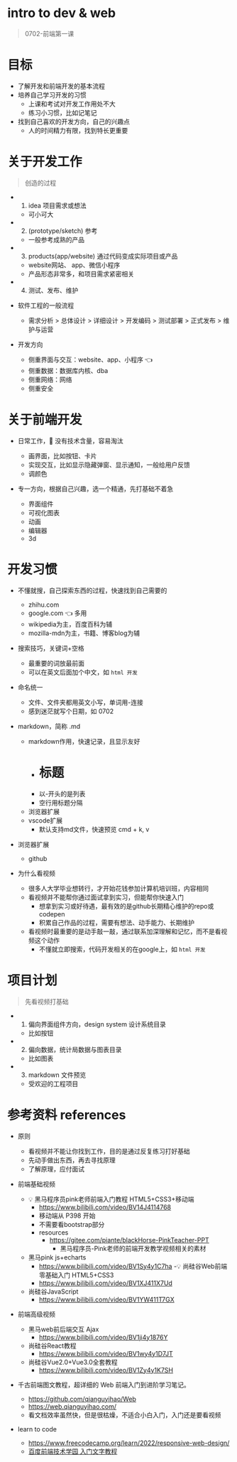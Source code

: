 # intro to dev & web

> 0702-前端第一课

# 目标
- 了解开发和前端开发的基本流程
- 培养自己学习开发的习惯
  - 上课和考试对开发工作用处不大
  - 练习小习惯，比如记笔记
- 找到自己喜欢的开发方向，自己的兴趣点
  - 人的时间精力有限，找到特长更重要
# 关于开发工作

> 创造的过程

- 1. idea 项目需求或想法 
  - 可小可大
- 2. (prototype/sketch) 参考 
  - 一般参考成熟的产品
- 3. products(app/website) 通过代码变成实际项目或产品
  - website网站、 app、微信小程序
  - 产品形态非常多，和项目需求紧密相关
- 4. 测试、发布、维护

- 软件工程的一般流程
  - 需求分析 > 总体设计 > 详细设计 > 开发编码 > 测试部署 > 正式发布 > 维护与运营

- 开发方向
  - 侧重界面与交互：website、app、小程序   👈 
  - 侧重数据：数据库内核、dba
  - 侧重网络：网络
  - 侧重安全
# 关于前端开发
- 日常工作，👀 没有技术含量，容易淘汰
  - 画界面，比如按钮、卡片
  - 实现交互，比如显示隐藏弹窗、显示通知，一般给用户反馈
  - 调颜色

- 专一方向，根据自己兴趣，选一个精通，先打基础不着急
  - 界面组件
  - 可视化图表
  - 动画
  - 编辑器
  - 3d
# 开发习惯
- 不懂就搜，自己探索东西的过程，快速找到自己需要的
  - zhihu.com
  - google.com 👈 多用
  - wikipedia为主，百度百科为辅
  - mozilla-mdn为主，书籍、博客blog为辅

- 搜索技巧，关键词+空格
  - 最重要的词放最前面
  - 可以在英文后面加个中文，如 `html 开发`

- 命名统一
  - 文件、文件夹都用英文小写，单词用-连接
  - 感到迷茫就写个日期，如 0702

- markdown，简称 .md
  - markdown作用，快速记录，且显示友好
    - # 标题
    - 以-开头的是列表
    - 空行用标题分隔
  - 浏览器扩展
  - vscode扩展
    - 默认支持md文件，快速预览 cmd + k, v

- 浏览器扩展
  - github

- 为什么看视频
  - 很多人大学毕业想转行，才开始花钱参加计算机培训班，内容相同
  - 看视频并不能帮你通过面试拿到实习，但能帮你快速入门
    - 想拿到实习或好待遇，最有效的是github长期精心维护的repo或codepen
    - 积累自己作品的过程，需要有想法、动手能力、长期维护
  - 看视频时最重要的是动手敲一敲，通过联系加深理解和记忆，而不是看视频这个动作
    - 不懂就立即搜索，代码开发相关的在google上，如 `html 开发`
# 项目计划

> 先看视频打基础

- 1. 偏向界面组件方向，design system 设计系统目录
  - 比如按钮
- 2. 偏向数据，统计局数据与图表目录
  - 比如图表
- 3. markdown 文件预览
  - 受欢迎的工程项目
# 参考资料 references
- 原则
  - 看视频并不能让你找到工作，目的是通过反复练习打好基础
  - 先动手做出东西，再去寻找原理
  - 了解原理，应付面试

- 前端基础视频
  - 💡 黑马程序员pink老师前端入门教程 HTML5+CSS3+移动端
    - https://www.bilibili.com/video/BV14J4114768
    - 移动端从 P398 开始
    - 不需要看bootstrap部分
    - resources
      - https://gitee.com/piante/blackHorse-PinkTeacher-PPT
        - 黑马程序员-Pink老师的前端开发教学视频相关的素材
  - 黑马pink js+echarts
    - https://www.bilibili.com/video/BV1Sy4y1C7ha
  -💡 尚硅谷Web前端零基础入门 HTML5+CSS3
    - https://www.bilibili.com/video/BV1XJ411X7Ud
  - 尚硅谷JavaScript
    - https://www.bilibili.com/video/BV1YW411T7GX

- 前端高级视频
  - 黑马web前后端交互 Ajax
    - https://www.bilibili.com/video/BV1ji4y1876Y
  - 尚硅谷React教程
    - https://www.bilibili.com/video/BV1wy4y1D7JT
  - 尚硅谷Vue2.0+Vue3.0全套教程
    - https://www.bilibili.com/video/BV1Zy4y1K7SH

- 千古前端图文教程，超详细的 Web 前端入门到进阶学习笔记。
  - https://github.com/qianguyihao/Web
  - https://web.qianguyihao.com/
  - 看文档效率虽然快，但是很枯燥，不适合小白入门，入门还是要看视频

- learn to code
  - https://www.freecodecamp.org/learn/2022/responsive-web-design/
  - [百度前端技术学园 入门文字教程](https://ife.baidu.com/preface.html)
